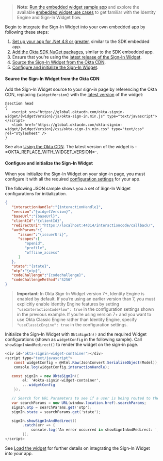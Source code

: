 > **Note:** [Run the embedded widget sample app](/docs/guides/oie-embedded-common-run-samples/aspnet/main/#run-the-embedded-widget-sample-app) and explore the available [embedded widget use cases](/docs/guides/oie-embedded-widget-use-case-basic-sign-in/aspnet/main/) to get familiar with the Identity Engine and Sign-In Widget flow.

Begin to integrate the Sign-In Widget into your own embedded app by following these steps:

1. [Set up your app for .Net 4.8 or greater](#_1-set-up-your-app-for-net-4-8-or-greater), similar to the SDK embedded app.
1. [Add the Okta SDK NuGet packages](#_2-add-the-okta-sdk-nuget-packages), similar to the SDK embedded app.
1. Ensure that you're using the [latest release of the Sign-In Widget](https://github.com/okta/okta-signin-widget/releases/).
1. [Source the Sign-In Widget from the Okta CDN](#source-the-sign-in-widget-from-the-okta-cdn).
1. [Configure and initialize the Sign-In Widget](#configure-and-initialize-the-sign-in-widget).

#### Source the Sign-In Widget from the Okta CDN

Add the Sign-In Widget source to your sign-in page by referencing the Okta CDN, replacing `{widgetVersion}` with the [latest version](https://github.com/okta/okta-signin-widget/releases/) of the widget:

```razor
@section head
{
   <script src="https://global.oktacdn.com/okta-signin-widget/{widgetVersion}/js/okta-sign-in.min.js" type="text/javascript"></script>
   <link href="https://global.oktacdn.com/okta-signin-widget/{widgetVersion}/css/okta-sign-in.min.css" type="text/css" rel="stylesheet" />
}
```

See also [Using the Okta CDN](https://github.com/okta/okta-signin-widget#using-the-okta-cdn). The latest version of the widget is -=OKTA_REPLACE_WITH_WIDGET_VERSION=-.

#### Configure and initialize the Sign-In Widget

When you initialize the Sign-In Widget on your sign-in page, you must configure it with all the required [configuration settings](#configuration-settings) for your app.

The following JSON sample shows you a set of Sign-In Widget configurations for initialization.

```json
{
   "interactionHandle":"{interactionHandle}",
   "version":"{widgetVersion}",
   "baseUrl":"{baseUrl}",
   "clientId":"{clientId}",
   "redirectUri":"https://localhost:44314/interactioncode/callback/",
   "authParams":{
      "issuer":"{issuerUri}",
      "scopes":[
         "openid",
         "profile",
         "offline_access"
      ]
   },
   "state":"{state}",
   "otp":"{otp}",
   "codeChallenge":"{codechallenge}",
   "codeChallengeMethod":"S256"
}
```

> **Important**: In Okta Sign-In Widget version 7+, Identity Engine is enabled by default. If you’re using an earlier version than 7, you must explicitly enable Identity Engine features by setting `"useInteractionCodeFlow": true` in the configuration settings shown in the previous example. If you’re using version 7+ and you want to use Okta Classic Engine rather than Identity Engine, specify `"useClassicEngine": true` in the configuration settings.

Initialize the Sign-In Widget with `OktaSignIn()` and the required Widget configurations (shown as `widgetConfig` in the following sample). Call `showSignInAndRedirect()` to render the widget on the sign-in page.

```csharp
<div id="okta-signin-widget-container"></div>
<script type="text/javascript">
    const widgetConfig = @Html.Raw(JsonConvert.SerializeObject(Model));
    console.log(widgetConfig.interactionHandle);

   const signIn = new OktaSignIn({
        el: '#okta-signin-widget-container',
        ...widgetConfig
    });

   // Search for URL Parameters to see if a user is being routed to the application to recover password
   var searchParams = new URL(window.location.href).searchParams;
   signIn.otp = searchParams.get('otp');
   signIn.state = searchParams.get('state');

   signIn.showSignInAndRedirect()
        .catch(err => {
            console.log('An error occurred in showSignInAndRedirect: ', err);
        });
</script>
```

See [Load the widget](/docs/guides/oie-embedded-widget-use-case-load/aspnet/main) for further details on integrating the Sign-In Widget into your app.
